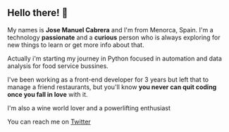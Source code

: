 ## Hello there! 👋 
My names is **Jose Manuel Cabrera** and I'm from Menorca, Spain. I'm a technology **passionate** and a **curious** person who is always exploring for new things to learn or get more info about that.

Actually i'm starting my journey in Python focused in automation and data analysis for food service bussines.

I've been working as a front-end developer for 3 years but left that to manage a friend restaurants, but you'll know **you never can quit coding once you fall in love** with it.

I'm also a wine world lover and a powerlifting enthusiast

You can reach me on [Twitter](https://twitter.com/jm_cabreras)
